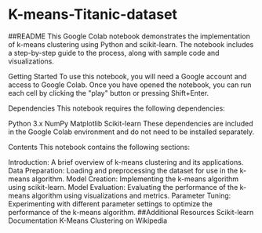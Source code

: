 # K-means-Titanic-dataset
##README
This Google Colab notebook demonstrates the implementation of k-means clustering using Python and scikit-learn. The notebook includes a step-by-step guide to the process, along with sample code and visualizations.

Getting Started
To use this notebook, you will need a Google account and access to Google Colab. Once you have opened the notebook, you can run each cell by clicking the "play" button or pressing Shift+Enter.

Dependencies
This notebook requires the following dependencies:

Python 3.x
NumPy
Matplotlib
Scikit-learn
These dependencies are included in the Google Colab environment and do not need to be installed separately.

Contents
This notebook contains the following sections:

Introduction:
A brief overview of k-means clustering and its applications.
Data Preparation: Loading and preprocessing the dataset for use in the k-means algorithm.
Model Creation: Implementing the k-means algorithm using scikit-learn.
Model Evaluation: Evaluating the performance of the k-means algorithm using visualizations and metrics.
Parameter Tuning: Experimenting with different parameter settings to optimize the performance of the k-means algorithm.
##Additional Resources
Scikit-learn Documentation
K-Means Clustering on Wikipedia
